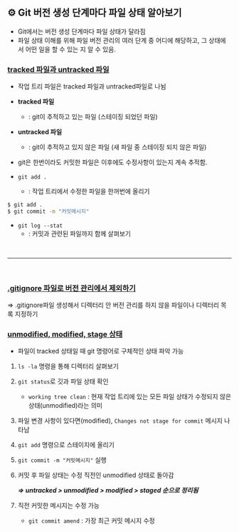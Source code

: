 ## ⚙ Git 버전 생성 단계마다 파일 상태 알아보기
+ Git에서는 버전 생성 단계마다 파일 상태가 달라짐
+ 파일 상태 이해를 위해 파일 버전 관리의 여러 단계 중 어디에 해당하고, 그 상태에서 어떤 일을 할 수 있는 지 알 수 있음.

### <u>tracked 파일과 untracked 파일</u>
+ 작업 트리 파일은 tracked 파일과 untracked파일로 나뉨
+ **tracked 파일**
  + : git이 추적하고 있는 파일 (스테이징 되었던 파일)
+ **untracked 파일**
  + : git이 추적하고 있지 않은 파일 (새 파일 중 스테이징 되지 않은 파일)
+ git은 한번이라도 커밋한 파일은 이후에도 수정사항이 있는지 계속 추적함.

+ `git add .`
  + : 작업 트리에서 수정한 파일을 한꺼번에 올리기

```bash
$ git add .
$ git commit -m "커밋메시지"
```

+ `git log --stat`
  + : 커밋과 관련된 파일까지 함께 살펴보기

<br><hr><br>

### <u>.gitignore 파일로 버전 관리에서 제외하기</u>

=> .gitignore파일 생성해서 디렉터리 안 버전 관리를 하지 않을 파일이나 디렉터리 목록 지정하기

### <u>unmodified, modified, stage 상태</u>
+ 파일이 tracked 상태일 때 git 명령어로 구체적인 상태 파악 가능

1. `ls -la` 명령을 통해 디렉터리 살펴보기

2. `git status`로 깃과 파일 상태 확인
    + `working tree clean` : 현재 작업 트리에 있는 모든 파일 상태가 수정되지 않은 상태(unmodified)라는 의미

3. 파일 변경 사항이 있다면(modified), `Changes not stage for commit` 메시지 나타남

4. `git add` 명령으로 스테이지에 올리기

5. `git commit -m "커밋메시지"` 실행

6. 커밋 후 파일 상태는 수정 직전인 unmodified 상태로 돌아감

    ***=> untracked > unmodified > modified > staged 순으로 정리됨***
7. 직전 커밋한 메시지는 수정 가능
    + `git commit amend` : 가장 최근 커밋 메시지 수정 
